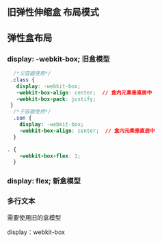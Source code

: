 ## 旧弹性伸缩盒 布局模式

## 弹性盒布局

### display: -webkit-box; 旧盒模型

```css
  /*父容器使用*/
 .class {
   display: -webkit-box;
   -webkit-box-align: center;  // 盒内元素垂直居中
   -webkit-box-pack: justify;
 }
  /*子容器使用*/
  .son {
    display: -webkit-box;
    -webkit-box-align: center;  // 盒内元素垂直居中
  }

. {
    -webkit-box-flex: 1;
  }


```

### display: flex; 新盒模型

### 多行文本

需要使用旧的盒模型

display：webkit-box
